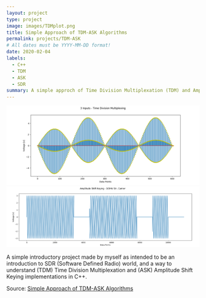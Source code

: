 ```yaml
---
layout: project
type: project
image: images/TDMplot.png
title: Simple Approach of TDM-ASK Algorithms
permalink: projects/TDM-ASK
# All dates must be YYYY-MM-DD format!
date: 2020-02-04
labels:
  - C++
  - TDM
  - ASK
  - SDR
summary: A simple approch of Time Division Multiplexation (TDM) and Amplitude Shift Keying (ASK-OOK) algoritms, developed in C++, with the objetive of keep C++ skills refined.
---
```


<div class="ui small rounded images">
  <img class="ui image" src="../images/TDMplot.png">
  <img class="ui image" src="../images/ASKplot.png">
</div>


A simple introductory project made by myself as intended to be an introduction to SDR (Software Defined Radio) world, and a way to understand (TDM) Time Division Multiplexation and 
(ASK) Amplitude Shift Keying implementations in C++. 

Source: <a href="https://github.com/Diolante/Simple-Approach-of-TDM-ASK-Algorithms"><i class="large github icon"></i>Simple Approach of TDM-ASK Algorithms</a>

 
